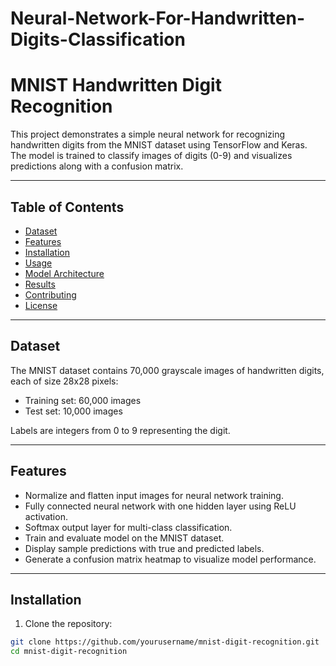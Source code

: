 # Neural-Network-For-Handwritten-Digits-Classification
# MNIST Handwritten Digit Recognition

This project demonstrates a simple neural network for recognizing handwritten digits from the MNIST dataset using TensorFlow and Keras. The model is trained to classify images of digits (0-9) and visualizes predictions along with a confusion matrix.

---

## Table of Contents

- [Dataset](#dataset)  
- [Features](#features)  
- [Installation](#installation)  
- [Usage](#usage)  
- [Model Architecture](#model-architecture)  
- [Results](#results)  
- [Contributing](#contributing)  
- [License](#license)  

---

## Dataset

The MNIST dataset contains 70,000 grayscale images of handwritten digits, each of size 28x28 pixels:

- Training set: 60,000 images  
- Test set: 10,000 images  

Labels are integers from 0 to 9 representing the digit.

---

## Features

- Normalize and flatten input images for neural network training.  
- Fully connected neural network with one hidden layer using ReLU activation.  
- Softmax output layer for multi-class classification.  
- Train and evaluate model on the MNIST dataset.  
- Display sample predictions with true and predicted labels.  
- Generate a confusion matrix heatmap to visualize model performance.

---

## Installation

1. Clone the repository:

```bash
git clone https://github.com/yourusername/mnist-digit-recognition.git
cd mnist-digit-recognition
